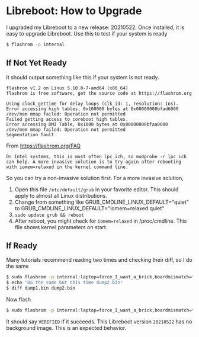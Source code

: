 # Libreboot: How to Upgrade

I upgraded my Libreboot to a new release: 20210522. Once installed, it is easy to upgrade Libreboot. Use this to test if your system is ready

```bash
$ flashrom -p internal
```

## If Not Yet Ready

It should output something like this if your system is not ready.

```
flashrom v1.2 on Linux 5.10.0-7-amd64 (x86_64)
flashrom is free software, get the source code at https://flashrom.org

Using clock_gettime for delay loops (clk_id: 1, resolution: 1ns).
Error accessing high tables, 0x100000 bytes at 0x00000000bfad6000
/dev/mem mmap failed: Operation not permitted
Failed getting access to coreboot high tables.
Error accessing DMI Table, 0x1000 bytes at 0x00000000bfaa0000
/dev/mem mmap failed: Operation not permitted
Segmentation fault
```

From https://flashrom.org/FAQ

```
On Intel systems, this is most often lpc_ich, so modprobe -r lpc_ich can help. A more invasive solution is to try again after rebooting with iomem=relaxed in the kernel command line.
```

So you can try a non-invasive solution first. For a more invasive solution,

1. Open this file `/etc/default/grub` in your favorite editor. This should apply to almost all Linux distributions.
1. Change from something like GRUB_CMDLINE_LINUX_DEFAULT="quiet" to GRUB_CMDLINE_LINUX_DEFAULT="iomem=relaxed quiet"
1. `sudo update grub && reboot`
1. After reboot, you might check for `iomem=relaxed` in /proc/cmdline. This file shows kernel parameters on start.

## If Ready

Many tutorials recommend reading two times and checking their diff, so I do the same

```bash
$ sudo flashrom -p internal:laptop=force_I_want_a_brick,boardmismatch=force -r dump1.bin -c "your chip name from step before"
$ echo "Do the same but this time dump2.bin"
$ diff dump1.bin dump2.bin
```

Now flash

```bash
$ sudo flashrom -p internal:laptop=force_I_want_a_brick,boardmismatch=force --ifd -i bios -c "your chip name on mainboard" -w "rom of your choice"
```

It should say `VERIFIED` if it succeeds. This Libreboot version `20210522` has no background image. This is an expected behavior.
